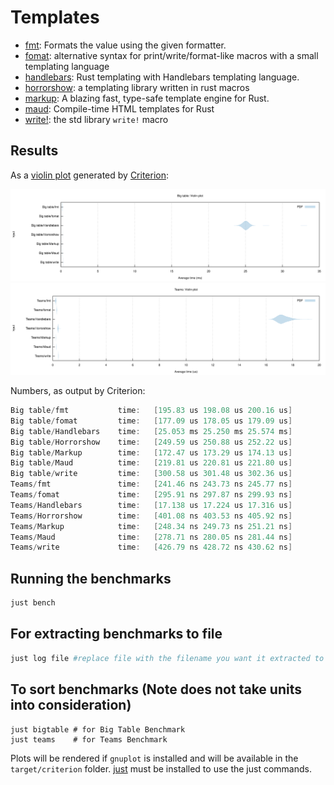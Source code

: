 # Templates

- [fmt][fmt]: Formats the value using the given formatter.
- [fomat][fomat]: alternative syntax for print/write/format-like macros with a small templating language
- [handlebars][handlebars]: Rust templating with Handlebars templating language.
- [horrorshow][horrorshow]: a templating library written in rust macros
- [markup][markup]: A blazing fast, type-safe template engine for Rust.
- [maud][maud]: Compile-time HTML templates for Rust
- [write!][write]: the std library `write!` macro

[fmt]: https://doc.rust-lang.org/std/fmt/trait.Display.html#tymethod.fmt
[fomat]: https://github.com/krdln/fomat-macros
[handlebars]: https://github.com/sunng87/handlebars-rust
[horrorshow]: https://github.com/Stebalien/horrorshow-rs
[markup]: https://github.com/utkarshkukreti/markup.rs
[maud]: https://github.com/lfairy/maud
[write]: https://doc.rust-lang.org/std/macro.write.html

## Results

As a [violin plot] generated by [Criterion]:

![Big table violin plot](big-table.svg)
![Teams violin plot](teams.svg)

[violin plot]: https://en.wikipedia.org/wiki/Violin_plot
[criterion]: https://github.com/bheisler/criterion.rs

Numbers, as output by Criterion:

```java
Big table/fmt           time:   [195.83 us 198.08 us 200.16 us]
Big table/fomat         time:   [177.09 us 178.05 us 179.09 us]
Big table/Handlebars    time:   [25.053 ms 25.250 ms 25.574 ms]
Big table/Horrorshow    time:   [249.59 us 250.88 us 252.22 us]
Big table/Markup        time:   [172.47 us 173.29 us 174.13 us]
Big table/Maud          time:   [219.81 us 220.81 us 221.80 us]
Big table/write         time:   [300.58 us 301.48 us 302.36 us]
Teams/fmt               time:   [241.46 ns 243.73 ns 245.77 ns]
Teams/fomat             time:   [295.91 ns 297.87 ns 299.93 ns]
Teams/Handlebars        time:   [17.138 us 17.224 us 17.316 us]
Teams/Horrorshow        time:   [401.08 ns 403.53 ns 405.92 ns]
Teams/Markup            time:   [248.34 ns 249.73 ns 251.21 ns]
Teams/Maud              time:   [278.71 ns 280.05 ns 281.44 ns]
Teams/write             time:   [426.79 ns 428.72 ns 430.62 ns]
```

## Running the benchmarks

```sh
just bench
```

## For extracting benchmarks to file
```sh
just log file #replace file with the filename you want it extracted to
```

## To sort benchmarks (Note does not take units into consideration)
```shell
just bigtable # for Big Table Benchmark
just teams    # for Teams Benchmark
```
Plots will be rendered if `gnuplot` is installed and will be available in the `target/criterion` folder.
[just](https://github.com/casey/just) must be installed to use the just commands.
